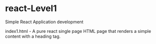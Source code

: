 # react-Level1
Simple React Application development

index1.html - A pure react single page HTML page that renders a simple content with a heading tag.
